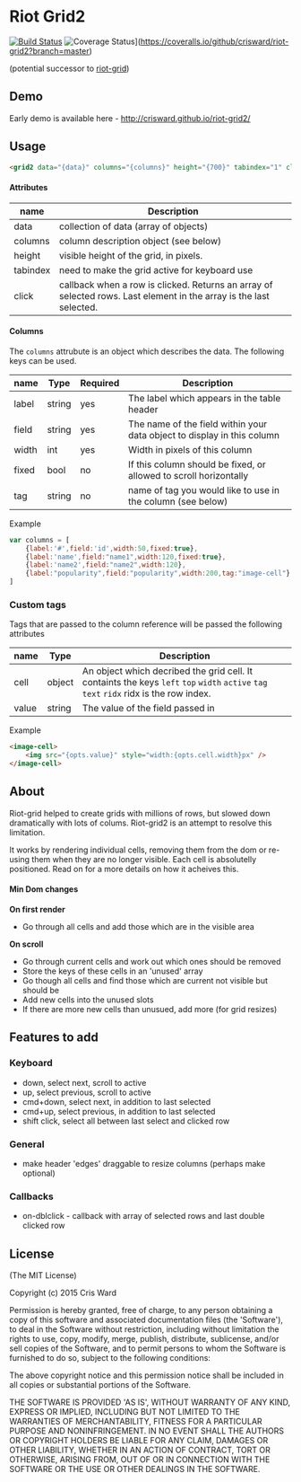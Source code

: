 # Riot Grid2

[![Build Status](https://travis-ci.org/crisward/riot-grid2.svg?branch=master)](https://travis-ci.org/crisward/riot-grid2)
![Coverage Status](https://coveralls.io/repos/github/crisward/riot-grid2/badge.svg?branch=master)](https://coveralls.io/github/crisward/riot-grid2?branch=master)

(potential successor to [riot-grid](https://github.com/crisward/riot-grid))

## Demo

Early demo is available here - http://crisward.github.io/riot-grid2/


## Usage

```html
<grid2 data="{data}" columns="{columns}" height="{700}" tabindex="1" click="{handleClick}"></grid2>
```

#### Attributes

|name       |Description
|------     |------
|data       |collection of data (array of objects)
|columns    |column description object (see below)
|height     |visible height of the grid, in pixels. 
|tabindex   |need to make the grid active for keyboard use
|click      |callback when a row is clicked. Returns an array of selected rows. Last element in the array is the last selected.


#### Columns

The `columns` attrubute is an object which describes the data.
The following keys can be used.

|name       |Type    | Required |Description
|------     |-----   |------    |------
|label	    |string  |yes       |The label which appears in the table header
|field	    |string  |yes       |The name of the field within your data object to display in this column
|width	    |int	 |yes       |Width in pixels of this column
|fixed	    |bool	 |no        |If this column should be fixed, or allowed to scroll horizontally 
|tag   	    |string  |no		|name of tag you would like to use in the column (see below)

Example

```javascript
var columns = [
    {label:'#',field:'id',width:50,fixed:true},
    {label:'name',field:"name1",width:120,fixed:true},
    {label:'name2',field:"name2",width:120},
    {label:"popularity",field:"popularity",width:200,tag:"image-cell"}
]
```

### Custom tags

Tags that are passed to the column reference will be passed the following attributes

|name       | Type  |Description
|------     |------ |------
|cell		|object |An object which decribed the grid cell. It containts the keys `left` `top` `width` `active` `tag` `text` `ridx` ridx is the row index.
|value		|string |The value of the field passed in


Example

```html
<image-cell>
	<img src="{opts.value}" style="width:{opts.cell.width}px" />
</image-cell>
```


## About

Riot-grid helped to create grids with millions of rows, but slowed down dramatically with lots of colums.
Riot-grid2 is an attempt to resolve this limitation. 

It works by rendering individual cells, removing them from the dom or re-using them when they are no longer visible. Each cell is absolutelly positioned. Read on for a more details on how it acheives this.


#### Min Dom changes

**On first render**

* Go through all cells and add those which are in the visible area

**On scroll**

* Go through current cells and work out which ones should be removed
* Store the keys of these cells in an 'unused' array
* Go though all cells and find those which are current not visible but should be
* Add new cells into the unused slots
* If there are more new cells than unusued, add more (for grid resizes) 


## Features to add

### Keyboard
* down, select next, scroll to active
* up, select previous, scroll to active
* cmd+down, select next, in addition to last selected
* cmd+up, select previous, in addition to last selected
* shift click, select all between last select and clicked row

### General
* make header 'edges' draggable to resize columns (perhaps make optional)

### Callbacks
* on-dblclick - callback with array of selected rows and last double clicked row 

## License

(The MIT License)

Copyright (c) 2015 Cris Ward

Permission is hereby granted, free of charge, to any person obtaining a copy of this software and associated documentation files (the 'Software'), to deal in the Software without restriction, including without limitation the rights to use, copy, modify, merge, publish, distribute, sublicense, and/or sell copies of the Software, and to permit persons to whom the Software is furnished to do so, subject to the following conditions:

The above copyright notice and this permission notice shall be included in all copies or substantial portions of the Software.

THE SOFTWARE IS PROVIDED 'AS IS', WITHOUT WARRANTY OF ANY KIND, EXPRESS OR IMPLIED, INCLUDING BUT NOT LIMITED TO THE WARRANTIES OF MERCHANTABILITY, FITNESS FOR A PARTICULAR PURPOSE AND NONINFRINGEMENT. IN NO EVENT SHALL THE AUTHORS OR COPYRIGHT HOLDERS BE LIABLE FOR ANY CLAIM, DAMAGES OR OTHER LIABILITY, WHETHER IN AN ACTION OF CONTRACT, TORT OR OTHERWISE, ARISING FROM, OUT OF OR IN CONNECTION WITH THE SOFTWARE OR THE USE OR OTHER DEALINGS IN THE SOFTWARE.

